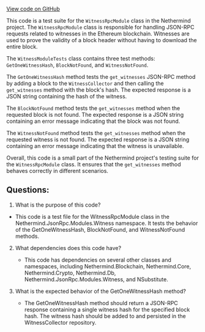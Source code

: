 [View code on GitHub](https://github.com/nethermindeth/nethermind/Nethermind.JsonRpc.Test/Modules/WitnessModuleRpcTests.cs)

This code is a test suite for the `WitnessRpcModule` class in the Nethermind project. The `WitnessRpcModule` class is responsible for handling JSON-RPC requests related to witnesses in the Ethereum blockchain. Witnesses are used to prove the validity of a block header without having to download the entire block. 

The `WitnessModuleTests` class contains three test methods: `GetOneWitnessHash`, `BlockNotFound`, and `WitnessNotFound`. 

The `GetOneWitnessHash` method tests the `get_witnesses` JSON-RPC method by adding a block to the `WitnessCollector` and then calling the `get_witnesses` method with the block's hash. The expected response is a JSON string containing the hash of the witness. 

The `BlockNotFound` method tests the `get_witnesses` method when the requested block is not found. The expected response is a JSON string containing an error message indicating that the block was not found. 

The `WitnessNotFound` method tests the `get_witnesses` method when the requested witness is not found. The expected response is a JSON string containing an error message indicating that the witness is unavailable. 

Overall, this code is a small part of the Nethermind project's testing suite for the `WitnessRpcModule` class. It ensures that the `get_witnesses` method behaves correctly in different scenarios.
## Questions: 
 1. What is the purpose of this code?
   - This code is a test file for the WitnessRpcModule class in the Nethermind.JsonRpc.Modules.Witness namespace. It tests the behavior of the GetOneWitnessHash, BlockNotFound, and WitnessNotFound methods.

2. What dependencies does this code have?
   - This code has dependencies on several other classes and namespaces, including Nethermind.Blockchain, Nethermind.Core, Nethermind.Crypto, Nethermind.Db, Nethermind.JsonRpc.Modules.Witness, and NSubstitute.

3. What is the expected behavior of the GetOneWitnessHash method?
   - The GetOneWitnessHash method should return a JSON-RPC response containing a single witness hash for the specified block hash. The witness hash should be added to and persisted in the WitnessCollector repository.